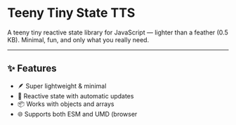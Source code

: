 # Teeny Tiny State TTS

A teeny tiny reactive state library for JavaScript — lighter than a feather (0.5 KB).
Minimal, fun, and only what you really need.

---

## ✨ Features

- 🪶 Super lightweight & minimal
- 🔄 Reactive state with automatic updates
- 📦 Works with objects and arrays
- 🌐 Supports both ESM and UMD (browser <script> ready)

## 🚀 Usage

### With ES Modules

```js
import { reactive, effect } from "teeny-tiny-state";

const state = reactive({ count: 0 });

effect(() => {
  console.log("Count is:", state.count);
});

state.count++; // triggers effect -> "Count is: 1"
```

---

### With Arrays

```js
import { reactive, effect } from "teeny-tiny-state";

const state = reactive({ items: [] });

effect(() => {
  console.log("Items:", state.items.join(", "));
});

state.items.push("Hello"); // Items: Hello
state.items.push("World"); // Items: Hello, World
```

---

### In the Browser

```js
<script src="./dist/teeny-tiny-state.umd.js"></script>
<script>
  const { reactive, effect } = TeenyTinyState;

  const state = reactive({ count: 0 });

  effect(() => {
    document.body.textContent = `Count: ${state.count}`;
  });

  setInterval(() => state.count++, 1000);
</script>
```

---

### With cleanup

```js
import { reactive, effect } from "teeny-tiny-state";

const state = reactive({ count: 0 });

effect(() => {
  const timer = setInterval(() => {
    console.log("Tick:", state.count);
  }, 1000);

  return () => clearInterval(timer);
});

state.count++;
```

### 🛠 API

reactive(object)

Wraps an object or array into a reactive proxy.
All reads and writes will be tracked automatically.

effect(fn)

Registers a reactive effect function.
The function will automatically re-run whenever its dependencies change.
